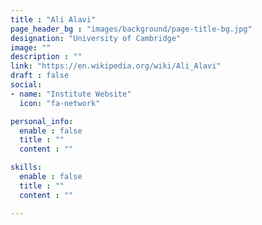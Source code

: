 ```yaml
---
title : "Ali Alavi"
page_header_bg : "images/background/page-title-bg.jpg"
designation: "University of Cambridge"
image: ""
description : ""
link: "https://en.wikipedia.org/wiki/Ali_Alavi"
draft : false
social:
- name: "Institute Website"
  icon: "fa-network"

personal_info:
  enable : false
  title : ""
  content : ""

skills:
  enable : false
  title : ""
  content : ""

---
```

